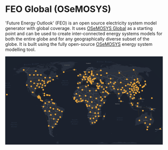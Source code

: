 # FEO Global (OSeMOSYS)

'Future Energy Outlook' (FEO) is an open source electricity system model generator
with global coverage. It uses [OSeMOSYS Global](https://www.nature.com/articles/s41597-022-01737-0) as 
a starting point and can be used to create inter-connected energy
systems models for both the entire globe and for any geographically diverse
subset of the globe. It is built using the fully open-source 
[OSeMOSYS](https://osemosys.readthedocs.io/en/latest/) energy system modelling tool.

![Geographic scope](./figures/osemosys-global.png "Geographic scope")


<!---
## Indices and tables

- {ref}`genindex`
- {ref}`modindex`
- {ref}`search`
-->


[autodoc]: https://www.sphinx-doc.org/en/master/ext/autodoc.html
[classical style]: https://www.sphinx-doc.org/en/master/domains.html#info-field-lists
[google style]: https://google.github.io/styleguide/pyguide.html#38-comments-and-docstrings
[matplotlib]: https://matplotlib.org/contents.html#
[numpy]: https://numpy.org/doc/stable
[numpy style]: https://numpydoc.readthedocs.io/en/latest/format.html
[pandas]: https://pandas.pydata.org/pandas-docs/stable
[python]: https://docs.python.org/
[python domain syntax]: https://www.sphinx-doc.org/en/master/usage/restructuredtext/domains.html#the-python-domain
[references]: https://www.sphinx-doc.org/en/stable/markup/inline.html
[restructuredtext]: https://www.sphinx-doc.org/en/master/usage/restructuredtext/basics.html
[scikit-learn]: https://scikit-learn.org/stable
[scipy]: https://docs.scipy.org/doc/scipy/reference/
[sphinx]: https://www.sphinx-doc.org/
[toctree]: https://www.sphinx-doc.org/en/master/usage/restructuredtext/directives.html